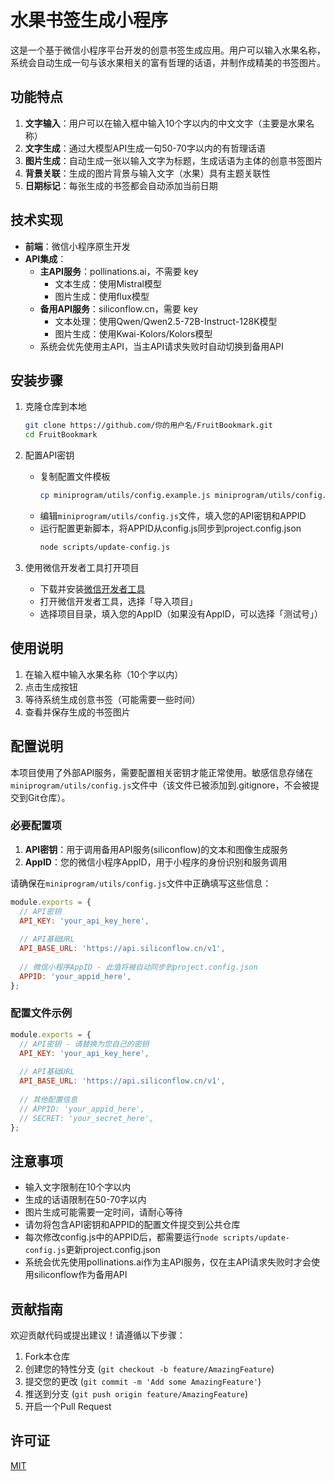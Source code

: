 # 水果书签生成小程序

这是一个基于微信小程序平台开发的创意书签生成应用。用户可以输入水果名称，系统会自动生成一句与该水果相关的富有哲理的话语，并制作成精美的书签图片。

## 功能特点

1. **文字输入**：用户可以在输入框中输入10个字以内的中文文字（主要是水果名称）
2. **文字生成**：通过大模型API生成一句50-70字以内的有哲理话语
3. **图片生成**：自动生成一张以输入文字为标题，生成话语为主体的创意书签图片
4. **背景关联**：生成的图片背景与输入文字（水果）具有主题关联性
5. **日期标记**：每张生成的书签都会自动添加当前日期

## 技术实现

- **前端**：微信小程序原生开发
- **API集成**：
  - **主API服务**：pollinations.ai，不需要 key
    - 文本生成：使用Mistral模型
    - 图片生成：使用flux模型
  - **备用API服务**：siliconflow.cn，需要 key
    - 文本处理：使用Qwen/Qwen2.5-72B-Instruct-128K模型
    - 图片生成：使用Kwai-Kolors/Kolors模型
  - 系统会优先使用主API，当主API请求失败时自动切换到备用API

## 安装步骤

1. 克隆仓库到本地
   ```bash
   git clone https://github.com/你的用户名/FruitBookmark.git
   cd FruitBookmark
   ```

2. 配置API密钥
   - 复制配置文件模板
     ```bash
     cp miniprogram/utils/config.example.js miniprogram/utils/config.js
     ```
   - 编辑`miniprogram/utils/config.js`文件，填入您的API密钥和APPID
   - 运行配置更新脚本，将APPID从config.js同步到project.config.json
     ```bash
     node scripts/update-config.js
     ```

3. 使用微信开发者工具打开项目
   - 下载并安装[微信开发者工具](https://developers.weixin.qq.com/miniprogram/dev/devtools/download.html)
   - 打开微信开发者工具，选择「导入项目」
   - 选择项目目录，填入您的AppID（如果没有AppID，可以选择「测试号」）

## 使用说明

1. 在输入框中输入水果名称（10个字以内）
2. 点击生成按钮
3. 等待系统生成创意书签（可能需要一些时间）
4. 查看并保存生成的书签图片

## 配置说明

本项目使用了外部API服务，需要配置相关密钥才能正常使用。敏感信息存储在`miniprogram/utils/config.js`文件中（该文件已被添加到.gitignore，不会被提交到Git仓库）。

### 必要配置项

1. **API密钥**：用于调用备用API服务(siliconflow)的文本和图像生成服务
2. **AppID**：您的微信小程序AppID，用于小程序的身份识别和服务调用

请确保在`miniprogram/utils/config.js`文件中正确填写这些信息：
```javascript
module.exports = {
  // API密钥
  API_KEY: 'your_api_key_here',
  
  // API基础URL
  API_BASE_URL: 'https://api.siliconflow.cn/v1',
  
  // 微信小程序AppID - 此值将被自动同步到project.config.json
  APPID: 'your_appid_here',
};
```

### 配置文件示例

```javascript
module.exports = {
  // API密钥 - 请替换为您自己的密钥
  API_KEY: 'your_api_key_here',
  
  // API基础URL
  API_BASE_URL: 'https://api.siliconflow.cn/v1',
  
  // 其他配置信息
  // APPID: 'your_appid_here',
  // SECRET: 'your_secret_here',
};
```

## 注意事项

- 输入文字限制在10个字以内
- 生成的话语限制在50-70字以内
- 图片生成可能需要一定时间，请耐心等待
- 请勿将包含API密钥和APPID的配置文件提交到公共仓库
- 每次修改config.js中的APPID后，都需要运行`node scripts/update-config.js`更新project.config.json
- 系统会优先使用pollinations.ai作为主API服务，仅在主API请求失败时才会使用siliconflow作为备用API

## 贡献指南

欢迎贡献代码或提出建议！请遵循以下步骤：

1. Fork本仓库
2. 创建您的特性分支 (`git checkout -b feature/AmazingFeature`)
3. 提交您的更改 (`git commit -m 'Add some AmazingFeature'`)
4. 推送到分支 (`git push origin feature/AmazingFeature`)
5. 开启一个Pull Request

## 许可证

[MIT](LICENSE)